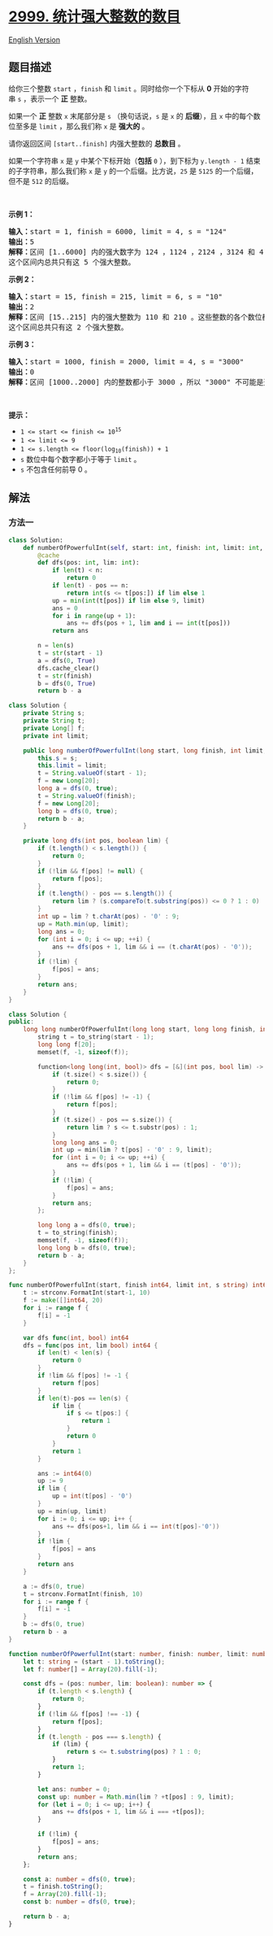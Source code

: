 # [2999. 统计强大整数的数目](https://leetcode.cn/problems/count-the-number-of-powerful-integers)

[English Version](/solution/2900-2999/2999.Count%20the%20Number%20of%20Powerful%20Integers/README_EN.md)

<!-- tags:数学,字符串,动态规划 -->

## 题目描述

<!-- 这里写题目描述 -->

<p>给你三个整数&nbsp;<code>start</code>&nbsp;，<code>finish</code>&nbsp;和&nbsp;<code>limit</code>&nbsp;。同时给你一个下标从&nbsp;<strong>0</strong>&nbsp;开始的字符串&nbsp;<code>s</code>&nbsp;，表示一个 <strong>正</strong>&nbsp;整数。</p>

<p>如果一个 <strong>正</strong>&nbsp;整数&nbsp;<code>x</code> 末尾部分是&nbsp;<code>s</code>&nbsp;（换句话说，<code>s</code>&nbsp;是 <code>x</code>&nbsp;的 <strong>后缀</strong>），且 <code>x</code>&nbsp;中的每个数位至多是 <code>limit</code>&nbsp;，那么我们称 <code>x</code>&nbsp;是 <strong>强大的</strong>&nbsp;。</p>

<p>请你返回区间&nbsp;<code>[start..finish]</code>&nbsp;内强大整数的&nbsp;<strong>总数目</strong>&nbsp;。</p>

<p>如果一个字符串 <code>x</code>&nbsp;是 <code>y</code>&nbsp;中某个下标开始（<strong>包括</strong>&nbsp;<code>0</code>&nbsp;），到下标为&nbsp;<code>y.length - 1</code>&nbsp;结束的子字符串，那么我们称&nbsp;<code>x</code>&nbsp;是&nbsp;<code>y</code>&nbsp;的一个后缀。比方说，<code>25</code>&nbsp;是&nbsp;<code>5125</code>&nbsp;的一个后缀，但不是&nbsp;<code>512</code>&nbsp;的后缀。</p>

<p>&nbsp;</p>

<p><strong class="example">示例 1：</strong></p>

<pre>
<b>输入：</b>start = 1, finish = 6000, limit = 4, s = "124"
<b>输出：</b>5
<b>解释：</b>区间 [1..6000] 内的强大数字为 124 ，1124 ，2124 ，3124 和 4124 。这些整数的各个数位都 &lt;= 4 且 "124" 是它们的后缀。注意 5124 不是强大整数，因为第一个数位 5 大于 4 。
这个区间内总共只有这 5 个强大整数。
</pre>

<p><strong class="example">示例 2：</strong></p>

<pre>
<b>输入：</b>start = 15, finish = 215, limit = 6, s = "10"
<b>输出：</b>2
<b>解释：</b>区间 [15..215] 内的强大整数为 110 和 210 。这些整数的各个数位都 &lt;= 6 且 "10" 是它们的后缀。
这个区间总共只有这 2 个强大整数。
</pre>

<p><strong class="example">示例 3：</strong></p>

<pre>
<b>输入：</b>start = 1000, finish = 2000, limit = 4, s = "3000"
<b>输出：</b>0
<b>解释：</b>区间 [1000..2000] 内的整数都小于 3000 ，所以 "3000" 不可能是这个区间内任何整数的后缀。
</pre>

<p>&nbsp;</p>

<p><strong>提示：</strong></p>

<ul>
	<li><code>1 &lt;= start &lt;= finish &lt;= 10<sup>15</sup></code></li>
	<li><code>1 &lt;= limit &lt;= 9</code></li>
	<li><code>1 &lt;= s.length &lt;= floor(log<sub>10</sub>(finish)) + 1</code></li>
	<li><code>s</code>&nbsp;数位中每个数字都小于等于&nbsp;<code>limit</code>&nbsp;。</li>
	<li><code>s</code>&nbsp;不包含任何前导 0 。</li>
</ul>

## 解法

### 方法一

<!-- tabs:start -->

```python
class Solution:
    def numberOfPowerfulInt(self, start: int, finish: int, limit: int, s: str) -> int:
        @cache
        def dfs(pos: int, lim: int):
            if len(t) < n:
                return 0
            if len(t) - pos == n:
                return int(s <= t[pos:]) if lim else 1
            up = min(int(t[pos]) if lim else 9, limit)
            ans = 0
            for i in range(up + 1):
                ans += dfs(pos + 1, lim and i == int(t[pos]))
            return ans

        n = len(s)
        t = str(start - 1)
        a = dfs(0, True)
        dfs.cache_clear()
        t = str(finish)
        b = dfs(0, True)
        return b - a
```

```java
class Solution {
    private String s;
    private String t;
    private Long[] f;
    private int limit;

    public long numberOfPowerfulInt(long start, long finish, int limit, String s) {
        this.s = s;
        this.limit = limit;
        t = String.valueOf(start - 1);
        f = new Long[20];
        long a = dfs(0, true);
        t = String.valueOf(finish);
        f = new Long[20];
        long b = dfs(0, true);
        return b - a;
    }

    private long dfs(int pos, boolean lim) {
        if (t.length() < s.length()) {
            return 0;
        }
        if (!lim && f[pos] != null) {
            return f[pos];
        }
        if (t.length() - pos == s.length()) {
            return lim ? (s.compareTo(t.substring(pos)) <= 0 ? 1 : 0) : 1;
        }
        int up = lim ? t.charAt(pos) - '0' : 9;
        up = Math.min(up, limit);
        long ans = 0;
        for (int i = 0; i <= up; ++i) {
            ans += dfs(pos + 1, lim && i == (t.charAt(pos) - '0'));
        }
        if (!lim) {
            f[pos] = ans;
        }
        return ans;
    }
}
```

```cpp
class Solution {
public:
    long long numberOfPowerfulInt(long long start, long long finish, int limit, string s) {
        string t = to_string(start - 1);
        long long f[20];
        memset(f, -1, sizeof(f));

        function<long long(int, bool)> dfs = [&](int pos, bool lim) -> long long {
            if (t.size() < s.size()) {
                return 0;
            }
            if (!lim && f[pos] != -1) {
                return f[pos];
            }
            if (t.size() - pos == s.size()) {
                return lim ? s <= t.substr(pos) : 1;
            }
            long long ans = 0;
            int up = min(lim ? t[pos] - '0' : 9, limit);
            for (int i = 0; i <= up; ++i) {
                ans += dfs(pos + 1, lim && i == (t[pos] - '0'));
            }
            if (!lim) {
                f[pos] = ans;
            }
            return ans;
        };

        long long a = dfs(0, true);
        t = to_string(finish);
        memset(f, -1, sizeof(f));
        long long b = dfs(0, true);
        return b - a;
    }
};
```

```go
func numberOfPowerfulInt(start, finish int64, limit int, s string) int64 {
	t := strconv.FormatInt(start-1, 10)
	f := make([]int64, 20)
	for i := range f {
		f[i] = -1
	}

	var dfs func(int, bool) int64
	dfs = func(pos int, lim bool) int64 {
		if len(t) < len(s) {
			return 0
		}
		if !lim && f[pos] != -1 {
			return f[pos]
		}
		if len(t)-pos == len(s) {
			if lim {
				if s <= t[pos:] {
					return 1
				}
				return 0
			}
			return 1
		}

		ans := int64(0)
		up := 9
		if lim {
			up = int(t[pos] - '0')
		}
		up = min(up, limit)
		for i := 0; i <= up; i++ {
			ans += dfs(pos+1, lim && i == int(t[pos]-'0'))
		}
		if !lim {
			f[pos] = ans
		}
		return ans
	}

	a := dfs(0, true)
	t = strconv.FormatInt(finish, 10)
	for i := range f {
		f[i] = -1
	}
	b := dfs(0, true)
	return b - a
}
```

```ts
function numberOfPowerfulInt(start: number, finish: number, limit: number, s: string): number {
    let t: string = (start - 1).toString();
    let f: number[] = Array(20).fill(-1);

    const dfs = (pos: number, lim: boolean): number => {
        if (t.length < s.length) {
            return 0;
        }
        if (!lim && f[pos] !== -1) {
            return f[pos];
        }
        if (t.length - pos === s.length) {
            if (lim) {
                return s <= t.substring(pos) ? 1 : 0;
            }
            return 1;
        }

        let ans: number = 0;
        const up: number = Math.min(lim ? +t[pos] : 9, limit);
        for (let i = 0; i <= up; i++) {
            ans += dfs(pos + 1, lim && i === +t[pos]);
        }

        if (!lim) {
            f[pos] = ans;
        }
        return ans;
    };

    const a: number = dfs(0, true);
    t = finish.toString();
    f = Array(20).fill(-1);
    const b: number = dfs(0, true);

    return b - a;
}
```

<!-- tabs:end -->

<!-- end -->
